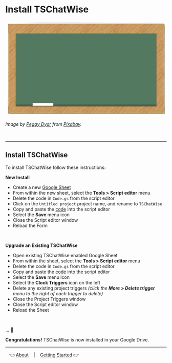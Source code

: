 # Install TSChatWise 

![](../chalkboard.jpg)

*Image by [Peggy Dyar](https://pixabay.com/users/4Me2Design-3106045/?utm_source=link-attribution&amp;utm_medium=referral&amp;utm_campaign=image&amp;utm_content=2629436) from [Pixabay](https://pixabay.com/?utm_source=link-attribution&amp;utm_medium=referral&amp;utm_campaign=image&amp;utm_content=2629436).*

<br>

---

## Install TSChatWise

To install TSChatWise follow these instructions:


**New Install**

* Create a new [Google Sheet](sheet.new)
* From within the new sheet, select the **Tools > Script editor** menu 
* Delete the code in `Code.gs` from the script editor
* Click on the `Untitled project` project name, and rename to `TSChatWise`
* Copy and paste the [code](Code.gs) into the script editor
* Select the **Save** menu icon
* Close the Script editor window
* Reload the Form

<br>

**Upgrade an Existing TSChatWise**

* Open existing TSChatWise enabled Google Sheet
* From within the sheet, select the **Tools > Script editor** menu 
* Delete the code in `Code.gs` from the script editor
* Copy and paste the [code](Code.gs) into the script editor
* Select the **Save** menu icon
* Select the **Clock Triggers** icon on the left
* Delete any existing project triggers *(click the __More > Delete trigger__ menu to the right of each trigger to delete)*
* Close the Project Triggers window
* Close the Script editor window
* Reload the Sheet

<br>


... 🚧


**Congratulations!** TSChatWise is now installed in your Google Drive. 


---

&nbsp;&nbsp; 👈 [About](About.md) &nbsp;&nbsp; |  &nbsp;&nbsp; [Getting Started](GettingStarted.md) 👉 &nbsp;&nbsp;
